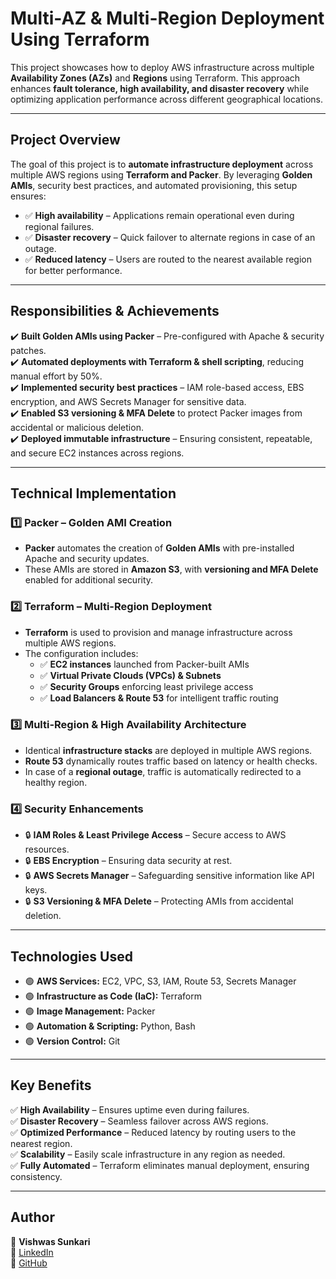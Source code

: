 # Multi-AZ & Multi-Region Deployment Using Terraform

This project showcases how to deploy AWS infrastructure across multiple **Availability Zones (AZs)** and **Regions** using Terraform. This approach enhances **fault tolerance, high availability, and disaster recovery** while optimizing application performance across different geographical locations.

---

## Project Overview  

The goal of this project is to **automate infrastructure deployment** across multiple AWS regions using **Terraform and Packer**. By leveraging **Golden AMIs**, security best practices, and automated provisioning, this setup ensures:  

- ✅ **High availability** – Applications remain operational even during regional failures.  
- ✅ **Disaster recovery** – Quick failover to alternate regions in case of an outage.  
- ✅ **Reduced latency** – Users are routed to the nearest available region for better performance.  

---

## Responsibilities & Achievements  

✔️ **Built Golden AMIs using Packer** – Pre-configured with Apache & security patches.  
✔️ **Automated deployments with Terraform & shell scripting**, reducing manual effort by 50%.  
✔️ **Implemented security best practices** – IAM role-based access, EBS encryption, and AWS Secrets Manager for sensitive data.  
✔️ **Enabled S3 versioning & MFA Delete** to protect Packer images from accidental or malicious deletion.  
✔️ **Deployed immutable infrastructure** – Ensuring consistent, repeatable, and secure EC2 instances across regions.  

---

## Technical Implementation  

### 1️⃣ Packer – Golden AMI Creation  

- **Packer** automates the creation of **Golden AMIs** with pre-installed Apache and security updates.  
- These AMIs are stored in **Amazon S3**, with **versioning and MFA Delete** enabled for additional security.  

### 2️⃣ Terraform – Multi-Region Deployment  

- **Terraform** is used to provision and manage infrastructure across multiple AWS regions.  
- The configuration includes:  
  - ✅ **EC2 instances** launched from Packer-built AMIs  
  - ✅ **Virtual Private Clouds (VPCs) & Subnets**  
  - ✅ **Security Groups** enforcing least privilege access  
  - ✅ **Load Balancers & Route 53** for intelligent traffic routing  

### 3️⃣ Multi-Region & High Availability Architecture  

- Identical **infrastructure stacks** are deployed in multiple AWS regions.  
- **Route 53** dynamically routes traffic based on latency or health checks.  
- In case of a **regional outage**, traffic is automatically redirected to a healthy region.  

### 4️⃣ Security Enhancements  

- 🔒 **IAM Roles & Least Privilege Access** – Secure access to AWS resources.  
- 🔒 **EBS Encryption** – Ensuring data security at rest.  
- 🔒 **AWS Secrets Manager** – Safeguarding sensitive information like API keys.  
- 🔒 **S3 Versioning & MFA Delete** – Protecting AMIs from accidental deletion.  

---

## Technologies Used  

- 🟢 **AWS Services:** EC2, VPC, S3, IAM, Route 53, Secrets Manager  
- 🟢 **Infrastructure as Code (IaC):** Terraform  
- 🟢 **Image Management:** Packer  
- 🟢 **Automation & Scripting:** Python, Bash  
- 🟢 **Version Control:** Git  

---

## Key Benefits  

✅ **High Availability** – Ensures uptime even during failures.  
✅ **Disaster Recovery** – Seamless failover across AWS regions.  
✅ **Optimized Performance** – Reduced latency by routing users to the nearest region.  
✅ **Scalability** – Easily scale infrastructure in any region as needed.  
✅ **Fully Automated** – Terraform eliminates manual deployment, ensuring consistency.  

---

## Author  

👤 **Vishwas Sunkari**  
🔗 [LinkedIn](https://www.linkedin.com/in/vishwassunkari/)  
🔗 [GitHub](https://github.com/vishwas337)  
